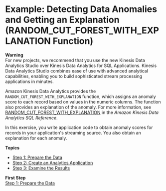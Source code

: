 # Example: Detecting Data Anomalies and Getting an Explanation \(RANDOM\_CUT\_FOREST\_WITH\_EXPLANATION Function\)<a name="app-anomaly-detection-with-explanation"></a>

**Warning**  
For new projects, we recommend that you use the new Kinesis Data Analytics Studio over Kinesis Data Analytics for SQL Applications\. Kinesis Data Analytics Studio combines ease of use with advanced analytical capabilities, enabling you to build sophisticated stream processing applications in minutes\.

Amazon Kinesis Data Analytics provides the `RANDOM_CUT_FOREST_WITH_EXPLANATION` function, which assigns an anomaly score to each record based on values in the numeric columns\. The function also provides an explanation of the anomaly\. For more information, see [RANDOM\_CUT\_FOREST\_WITH\_EXPLANATION](https://docs.aws.amazon.com/kinesisanalytics/latest/sqlref/sqlrf-random-cut-forest-with-explanation.html) in the *Amazon Kinesis Data Analytics SQL Reference*\. 

In this exercise, you write application code to obtain anomaly scores for records in your application's streaming source\. You also obtain an explanation for each anomaly\.

**Topics**
+ [Step 1: Prepare the Data](app-anomaly-with-ex-prepare.md)
+ [Step 2: Create an Analytics Application](app-anom-with-exp-create-app.md)
+ [Step 3: Examine the Results](examine-results-with-exp.md)

**First Step**  
[Step 1: Prepare the Data](app-anomaly-with-ex-prepare.md)